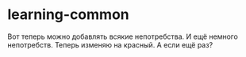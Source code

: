 # learning-common
Вот теперь можно добавлять всякие непотребства.
И ещё немного непотребств.
Теперь изменяю на красный.
А если ещё раз?
